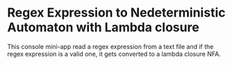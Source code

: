 # Regex Expression to Nedeterministic Automaton with Lambda closure

This console mini-app read a regex expression from a text file and if the regex expression is a valid one,
it gets converted to a lambda closure NFA.

